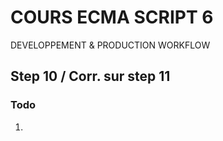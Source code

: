 <!--
@Author: Nicolas Fazio <webmaster-fazio>
@Date:   01-09-2016
@Email:  contact@nicolasfazio.ch
@Last modified by:   webmaster-fazio
@Last modified time: 16-09-2016
-->

# COURS ECMA SCRIPT 6
  DEVELOPPEMENT &amp; PRODUCTION WORKFLOW

## Step 10 / Corr. sur step 11

### Todo
 1. 

